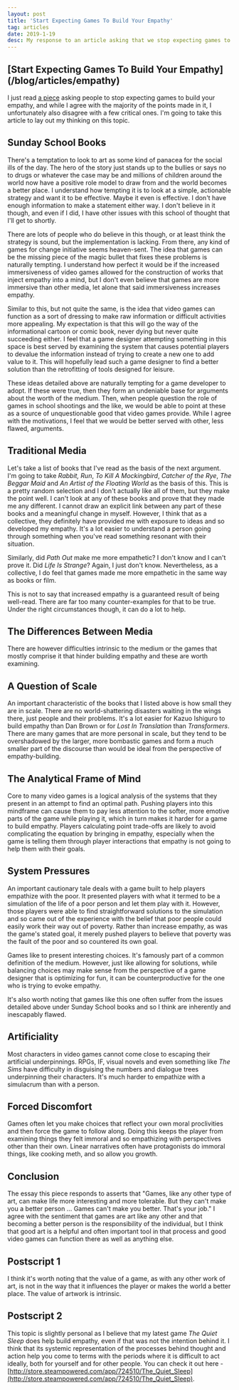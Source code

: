 ```yaml
---
layout: post
title: 'Start Expecting Games To Build Your Empathy'
tag: articles
date: 2019-1-19
desc: My response to an article asking that we stop expecting games to build empathy
---
```

<h2>[Start Expecting Games To Build Your Empathy](/blog/articles/empathy)</h2>

I just read [a piece](https://www.wired.com/story/games-and-empathy/) asking people to stop expecting games to build your empathy, and while I agree with the majority of the points made in it, I unfortunately also disagree with a few critical ones. I'm going to take this article to lay out my thinking on this topic.

## Sunday School Books

There's a temptation to look to art as some kind of panacea for the social ills of the day. The hero of the story just stands up to the bullies or says no to drugs or whatever the case may be and millions of children around the world now have a positive role model to draw from and the world becomes a better place. I understand how tempting it is to look at a simple, actionable strategy and want it to be effective. Maybe it even is effective. I don't have enough information to make a statement either way. I don't believe in it though, and even if I did, I have other issues with this school of thought that I'll get to shortly.


There are lots of people who do believe in this though, or at least think the strategy is sound, but the implementation is lacking. From there, any kind of games for change initiative seems heaven-sent. The idea that games can be the missing piece of the magic bullet that fixes these problems is naturally tempting. I understand how perfect it would be if the increased immersiveness of video games allowed for the construction of works that inject empathy into a mind, but I don't even believe that games are more immersive than other media, let alone that said immersiveness increases empathy.


Similar to this, but not quite the same, is the idea that video games can function as a sort of dressing to make raw information or difficult activities more appealing. My expectation is that this will go the way of the informational cartoon or comic book, never dying but never quite succeeding either. I feel that a game designer attempting something in this space is best served by examining the system that causes potential players to devalue the information instead of trying to create a new one to add value to it. This will hopefully lead such a game designer to find a better solution than the retrofitting of tools designed for leisure.


These ideas detailed above are naturally tempting for a game developer to adopt. If these were true, then they form an undeniable base for arguments about the worth of the medium. Then, when people question the role of games in school shootings and the like, we would be able to point at these as a source of unquestionable good that video games provide. While I agree with the motivations, I feel that we would be better served with other, less flawed, arguments.

## Traditional Media

Let's take a list of books that I've read as the basis of the next argument. I'm going to take *Rabbit, Run*, *To Kill A Mockingbird*, *Catcher of the Rye*, *The Beggar Maid* and *An Artist of the Floating World* as the basis of this. This is a pretty random selection and I don't actually like all of them, but they make the point well. I can't look at any of these books and prove that they made me any different. I cannot draw an explicit link between any part of these books and a meaningful change in myself. However, I think that as a collective, they definitely have provided me with exposure to ideas and so developed my empathy. It's a lot easier to understand a person going through something when you've read something resonant with their situation.


Similarly, did *Path Out* make me more empathetic? I don't know and I can't prove it. Did *Life Is Strange*? Again, I just don't know. Nevertheless, as a collective, I do feel that games made me more empathetic in the same way as books or film.


This is not to say that increased empathy is a guaranteed result of being well-read. There are far too many counter-examples for that to be true. Under the right circumstances though, it can do a lot to help.

## The Differences Between Media

There are however difficulties intrinsic to the medium or the games that mostly comprise it that hinder building empathy and these are worth examining.

## A Question of Scale

An important characteristic of the books that I listed above is how small they are in scale. There are no world-shattering disasters waiting in the wings there, just people and their problems. It's a lot easier for Kazuo Ishiguro to build empathy than Dan Brown or for *Lost In Translation* than *Transformers*. There are many games that are more personal in scale, but they tend to be overshadowed by the larger, more bombastic games and form a much smaller part of the discourse than would be ideal from the perspective of empathy-building.

## The Analytical Frame of Mind

Core to many video games is a logical analysis of the systems that they present in an attempt to find an optimal path. Pushing players into this mindframe can cause them to pay less attention to the softer, more emotive parts of the game while playing it, which in turn makes it harder for a game to build empathy. Players calculating point trade-offs are likely to avoid complicating the equation by bringing in empathy, especially when the game is telling them through player interactions that empathy is not going to help them with their goals.

## System Pressures

An important cautionary tale deals with a game built to help players empathize with the poor. It presented players with what it termed to be a simulation of the life of a poor person and let them play with it. However, those players were able to find straightforward solutions to the simulation and so came out of the experience with the belief that poor people could easily work their way out of poverty. Rather than increase empathy, as was the game's stated goal, it merely pushed players to believe that poverty was the fault of the poor and so countered its own goal.


Games like to present interesting choices. It's famously part of a common definition of the medium. However, just like allowing for solutions, while balancing choices may make sense from the perspective of a game designer that is optimizing for fun, it can be counterproductive for the one who is trying to evoke empathy.


It's also worth noting that games like this one often suffer from the issues detailed above under Sunday School books and so I think are inherently and inescapably flawed.

## Artificiality

Most characters in video games cannot come close to escaping their artificial underpinnings. RPGs, IF, visual novels and even something like *The Sims* have difficulty in disguising the numbers and dialogue trees underpinning their characters. It's much harder to empathize with a simulacrum than with a person.

## Forced Discomfort

Games often let you make choices that reflect your own moral proclivities and then force the game to follow along. Doing this keeps the player from examining things they felt immoral and so empathizing with perspectives other than their own. Linear narratives often have protagonists do immoral things, like cooking meth, and so allow you growth.

## Conclusion

The essay this piece responds to asserts that "Games, like any other type of art, can make life more interesting and more tolerable. But they can't make you a better person ... Games can't make you better. That's your job." I agree with the sentiment that games are art like any other and that becoming a better person is the responsibility of the individual, but I think that good art is a helpful and often important tool in that process and good video games can function there as well as anything else.

## Postscript 1

I think it's worth noting that the value of a game, as with any other work of art, is not in the way that it influences the player or makes the world a better place. The value of artwork is intrinsic.

## Postscript 2

This topic is slightly personal as I believe that my latest game *The Quiet Sleep* does help build empathy, even if that was not the intention behind it. I think that its systemic representation of the processes behind thought and action help you come to terms with the periods where it is difficult to act ideally, both for yourself and for other people. You can check it out here - [http://store.steampowered.com/app/724510/The_Quiet_Sleep](http://store.steampowered.com/app/724510/The_Quiet_Sleep).

